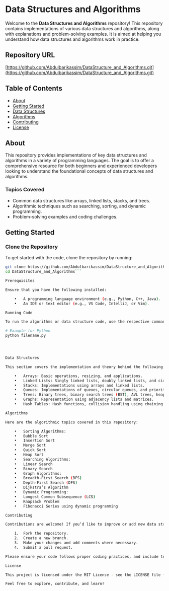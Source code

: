 

# Data Structures and Algorithms

Welcome to the **Data Structures and Algorithms** repository! This repository contains implementations of various data structures and algorithms, along with explanations and problem-solving examples. It is aimed at helping you understand how data structures and algorithms work in practice.

## Repository URL

[https://github.com/Abdulbarikassim/DataStructure_and_Algorithms.git](https://github.com/Abdulbarikassim/DataStructure_and_Algorithms.git)

## Table of Contents

- [About](#about)
- [Getting Started](#getting-started)
- [Data Structures](#data-structures)
- [Algorithms](#algorithms)
- [Contributing](#contributing)
- [License](#license)

## About

This repository provides implementations of key data structures and algorithms in a variety of programming languages. The goal is to offer a comprehensive resource for both beginners and experienced developers looking to understand the foundational concepts of data structures and algorithms.

### Topics Covered

- Common data structures like arrays, linked lists, stacks, and trees.
- Algorithmic techniques such as searching, sorting, and dynamic programming.
- Problem-solving examples and coding challenges.

## Getting Started

### Clone the Repository

To get started with the code, clone the repository by running:

```bash
git clone https://github.com/Abdulbarikassim/DataStructure_and_Algorithms.git
cd DataStructure_and_Algorithms```

Prerequisites

Ensure that you have the following installed:

	•	A programming language environment (e.g., Python, C++, Java).
	•	An IDE or text editor (e.g., VS Code, IntelliJ, or Vim).

Running Code

To run the algorithms or data structure code, use the respective commands based on the language:

# Example for Python
python filename.py




Data Structures

This section covers the implementation and theory behind the following data structures:

	•	Arrays: Basic operations, resizing, and applications.
	•	Linked Lists: Singly linked lists, doubly linked lists, and circular linked lists.
	•	Stacks: Implementations using arrays and linked lists.
	•	Queues: Implementations of queues, circular queues, and priority queues.
	•	Trees: Binary trees, binary search trees (BST), AVL trees, heaps.
	•	Graphs: Representation using adjacency lists and matrices.
	•	Hash Tables: Hash functions, collision handling using chaining and open addressing.

Algorithms

Here are the algorithmic topics covered in this repository:

	•	Sorting Algorithms:
	•	Bubble Sort
	•	Insertion Sort
	•	Merge Sort
	•	Quick Sort
	•	Heap Sort
	•	Searching Algorithms:
	•	Linear Search
	•	Binary Search
	•	Graph Algorithms:
	•	Breadth-First Search (BFS)
	•	Depth-First Search (DFS)
	•	Dijkstra’s Algorithm
	•	Dynamic Programming:
	•	Longest Common Subsequence (LCS)
	•	Knapsack Problem
	•	Fibonacci Series using dynamic programming

Contributing

Contributions are welcome! If you’d like to improve or add new data structures or algorithms:

	1.	Fork the repository.
	2.	Create a new branch.
	3.	Make your changes and add comments where necessary.
	4.	Submit a pull request.

Please ensure your code follows proper coding practices, and include tests for new features.

License

This project is licensed under the MIT License - see the LICENSE file for details.

Feel free to explore, contribute, and learn!




